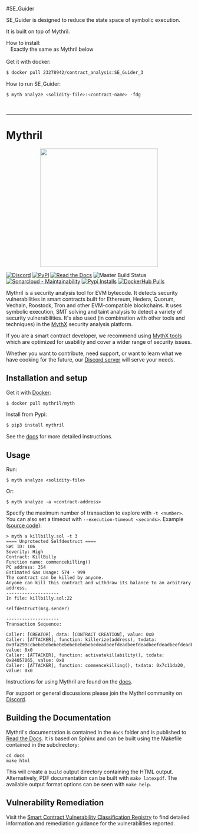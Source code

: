 #SE_Guider

<p>SE_Guider is designed to reduce the state space of symbolic execution.</p>
<p>It is built on top of Mythril.</p>


How to install:<br>
&nbsp;&nbsp;  Exactly the same as Mythril below
<br>
<br>
Get it with docker:<br>

```bash
$ docker pull 23278942/contract_analysis:SE_Guider_3
```

How to run SE_Guider:<br>
```bash
$ myth analyze <solidity-file>:<contract-name> -fdg
```
<p>&nbsp;&nbsp;</p>
<hr>

# Mythril

<p align="center">
	<img src="/static/mythril_new.png" height="320px"/>
</p>

[![Discord](https://img.shields.io/discord/481002907366588416.svg)](https://discord.gg/E3YrVtG)
[![PyPI](https://badge.fury.io/py/mythril.svg)](https://pypi.python.org/pypi/mythril)
[![Read the Docs](https://readthedocs.org/projects/mythril-classic/badge/?version=master)](https://mythril-classic.readthedocs.io/en/master/)
![Master Build Status](https://img.shields.io/circleci/build/github/ConsenSys/mythril.svg?token=97124ecfaee54366859cae98b5dafc0714325f8b)
[![Sonarcloud - Maintainability](https://sonarcloud.io/api/project_badges/measure?project=mythril&metric=sqale_rating)](https://sonarcloud.io/dashboard?id=mythril)
[![Pypi Installs](https://pepy.tech/badge/mythril)](https://pepy.tech/project/mythril)
[![DockerHub Pulls](https://img.shields.io/docker/pulls/mythril/myth.svg?label=DockerHub&nbsp;Pulls)](https://cloud.docker.com/u/mythril/repository/docker/mythril/myth)

Mythril is a security analysis tool for EVM bytecode. It detects security vulnerabilities in smart contracts built for Ethereum, Hedera, Quorum, Vechain, Roostock, Tron and other EVM-compatible blockchains. It uses symbolic execution, SMT solving and taint analysis to detect a variety of security vulnerabilities. It's also used (in combination with other tools and techniques) in the [MythX](https://mythx.io) security analysis platform.

If you are a smart contract developer, we recommend using [MythX tools](https://github.com/b-mueller/awesome-mythx-smart-contract-security-tools) which are optimized for usability and cover a wider range of security issues.

Whether you want to contribute, need support, or want to learn what we have cooking for the future, our [Discord server](https://discord.gg/E3YrVtG) will serve your needs.

## Installation and setup

Get it with [Docker](https://www.docker.com):

```bash
$ docker pull mythril/myth
```

Install from Pypi:

```bash
$ pip3 install mythril
```

See the [docs](https://mythril-classic.readthedocs.io/en/master/installation.html) for more detailed instructions. 

## Usage

Run:

```
$ myth analyze <solidity-file>
```

Or:

```
$ myth analyze -a <contract-address>
```

Specify the maximum number of transaction to explore with `-t <number>`. You can also set a timeout with `--execution-timeout <seconds>`. Example ([source code](https://gist.github.com/b-mueller/2b251297ce88aa7628680f50f177a81a#file-killbilly-sol)):

```
> myth a killbilly.sol -t 3
==== Unprotected Selfdestruct ====
SWC ID: 106
Severity: High
Contract: KillBilly
Function name: commencekilling()
PC address: 354
Estimated Gas Usage: 574 - 999
The contract can be killed by anyone.
Anyone can kill this contract and withdraw its balance to an arbitrary address.
--------------------
In file: killbilly.sol:22

selfdestruct(msg.sender)

--------------------
Transaction Sequence:

Caller: [CREATOR], data: [CONTRACT CREATION], value: 0x0
Caller: [ATTACKER], function: killerize(address), txdata: 0x9fa299ccbebebebebebebebebebebebedeadbeefdeadbeefdeadbeefdeadbeefdeadbeef, value: 0x0
Caller: [ATTACKER], function: activatekillability(), txdata: 0x84057065, value: 0x0
Caller: [ATTACKER], function: commencekilling(), txdata: 0x7c11da20, value: 0x0
```


Instructions for using Mythril are found on the [docs](https://mythril-classic.readthedocs.io/en/master/). 

For support or general discussions please join the Mythril community on [Discord](https://discord.gg/E3YrVtG).

## Building the Documentation
Mythril's documentation is contained in the `docs` folder and is published to [Read the Docs](https://mythril-classic.readthedocs.io/en/master/). It is based on Sphinx and can be built using the Makefile contained in the subdirectory:

```
cd docs
make html
```

This will create a `build` output directory containing the HTML output. Alternatively, PDF documentation can be built with `make latexpdf`. The available output format options can be seen with `make help`.

## Vulnerability Remediation

Visit the [Smart Contract Vulnerability Classification Registry](https://swcregistry.io/) to find detailed information and remediation guidance for the vulnerabilities reported.
